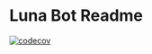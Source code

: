 # Luna Bot Readme

[![codecov](https://codecov.io/gh/luna-bot-br/luna-bot/branch/main/graph/badge.svg?token=3HPPS10BMP)](https://codecov.io/gh/luna-bot-br/luna-bot)
